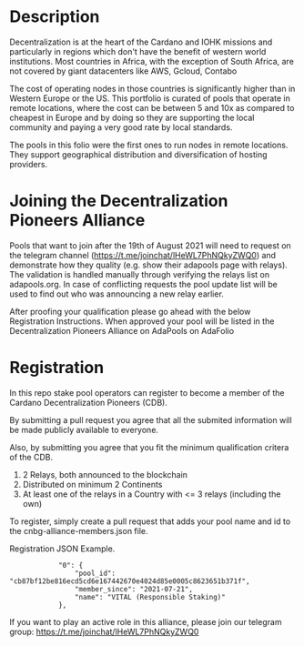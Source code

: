 # Description

Decentralization is at the heart of the Cardano and IOHK missions and particularly in regions which don't have the benefit of western world institutions. Most countries in Africa, with the exception of South Africa, are not covered by giant datacenters like AWS, Gcloud, Contabo 

The cost of operating nodes in those countries is significantly higher than in Western Europe or the US. This portfolio is curated of pools that operate in remote locations, where the cost can be between 5 and 10x as compared to cheapest in Europe and by doing so they are supporting the local community and paying a very good rate by local standards.

The pools in this folio were the first ones to run nodes in remote locations. They support geographical distribution and diversification of hosting providers.

# Joining the Decentralization Pioneers Alliance

Pools that want to join after the 19th of August 2021 will need to request on the telegram channel (https://t.me/joinchat/lHeWL7PhNQkyZWQ0) and demonstrate how they quality (e.g. show their adapools page with relays).
The validation is handled manually through verifying the relays list on adapools.org. In case of conflicting requests the pool update list will be used to find out who was announcing a new relay earlier.

After proofing your qualification please go ahead with the below Registration Instructions.
When approved your pool will be listed in the Decentralization Pioneers Alliance on AdaPools on AdaFolio

# Registration

In this repo stake pool operators can register to become a member of the Cardano Decentralization Pioneers (CDB).

By submitting a pull request you agree that all the submited information will be made publicly available to everyone.

Also, by submitting you agree that you fit the minimum qualification critera of the CDB.  
1. 2 Relays, both announced to the blockchain
2. Distributed on minimum 2 Continents
3. At least one of the relays in a Country with <= 3 relays (including the own)


To register, simply create a pull request that adds your pool name and id to the cnbg-alliance-members.json file.

Registration JSON Example.

```
            "0": {
                "pool_id": "cb87bf12be816ecd5cd6e167442670e4024d85e0005c8623651b371f",
                "member_since": "2021-07-21",
                "name": "VITAL (Responsible Staking)"
            },
```

If you want to play an active role in this alliance, please join our telegram group:
https://t.me/joinchat/lHeWL7PhNQkyZWQ0
